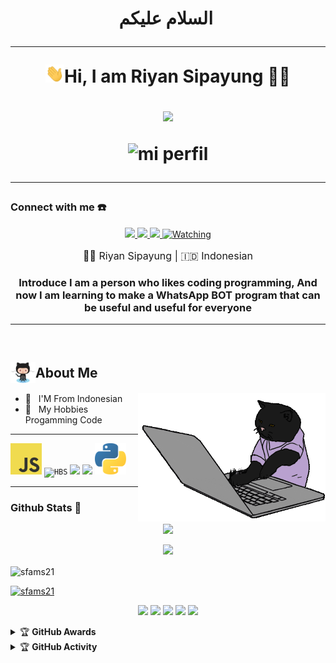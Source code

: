 <h1 align="center"> السلام عليكم <img
</p>

------
  <img src="https://raw.githubusercontent.com/ABSphreak/ABSphreak/master/gifs/Hi.gif" width="30px">Hi, I am Riyan Sipayung 👨‍💻
<p align="center">
  <img src="https://telegra.ph/file/8d999105b214c822508c2.jpg" />
</p>

![mi perfil](https://res.cloudinary.com/superfolio/image/upload/v1620689979/68747470733a2f2f692e70696e696d672e636f6d2f6f726967696e616c732f63362f33332f63322f63363333633230656465383266306530636564376435373064626533613166332e676966_yjuh2s.gif)

------
### Connect with me ☎️
<p align="center">
  <a href="https://instagram.com/riyanspyg01"><img src="https://img.shields.io/badge/Instagram-E4405F?style=for-the-badge&logo=instagram&logoColor=white"/> 
  <a href="https://wa.me/6289636827082?text=Hi%20Riyan%20Sipayung"><img src="https://img.shields.io/badge/WhatsApp-25D366?style=for-the-badge&logo=whatsapp&logoColor=white" />
  <a href="https://www.facebook.com/riyan.promdn"><img src="https://img.shields.io/badge/Facebook-%234267B2.svg?&style=for-the-badge&logo=facebook&logoColor=white" />
   <a name=GuaAbuzz&label=VIEWS&style=flat-square&color=orange" />
  <a href="https://komarev.com/ghpvc/?username=Abuzzpoet&color=blue&style=flat-square&label=Profile+Views"><img title="Watching" src="https://komarev.com/ghpvc/?username=Abuzzpoet&color=green&style=flat-square&label=Profile+View"></a>
</p>
  
<p style="text-align: center; font-size: 1rem;" align='center'>👦🏻 Riyan Sipayung | 🇮🇩 Indonesian</p>

<h3 align="center">Introduce I am a person who likes coding programming, And now I am learning to make a WhatsApp BOT program that can be useful and useful for everyone</h3>

------

<br />

<h2 style="display: flex; align-items: center; margin-bottom: 1rem;"><img style="width: 40px; margin: 0;" src="./assets/Octocat/Octocat.png" alt="🌟" width='40' /> About Me</h2>

<!-- 
<img width="35%" align="right" alt="Github" src="https://user-images.githubusercontent.com/48678280/88862734-4903af80-d201-11ea-968b-9c939d88a37c.gif" />  -->

<img align='right' src="https://github.com/BhavyaCodes/BhavyaCodes/blob/master/.github/cat.gif" height="" width="300" alt="coding cat">

- 🍁 &nbsp; I'M From Indonesian
- 🍁 &nbsp; My Hobbies Progamming Code

<hr>

<!-- <h3> 🛠 &nbsp;Tech Stack</h3> -->



<code><img height="50" src="https://raw.githubusercontent.com/github/explore/80688e429a7d4ef2fca1e82350fe8e3517d3494d/topics/javascript/javascript.png" alt="Javascript"/></code>
 <code><img height="50" src="https://images.vexels.com/media/users/3/166470/isolated/lists/73835fa38fba6d35aff9de603dc5044a-icono-de-lenguaje-de-programacion-php.png" alt="HBS"/></code>
 <code><img height="50" src="https://cdn.iconscout.com/icon/free/png-256/java-60-1174953.png"/></code>
 <code><img height="50" src="https://cdn.iconscout.com/icon/free/png-256/node-js-1-1174935.png"/></code>
 <code><img height="50" src="https://raw.githubusercontent.com/albinagorta/albinagorta/main/assets/python.svg" alt="Python"/></code>
 
 ------
 ### Github Stats 🚀

<p align="center"><a href="https://github.com/SFams21"><img src="https://github-readme-stats.vercel.app/api?username=SFams21&show_icons=true&theme=radical"></a></p>
<p align="center"><a href="https://github.com/SFams21"><img src="https://github-readme-stats.vercel.app/api/top-langs/?username=SFams21&theme=radical&layout=compact"></a></p>
<p><img align="center" src="https://github-readme-streak-stats.herokuapp.com/?user=sfams21&" alt="sfams21" /></p>
<p align="left"> <a href="https://github.com/ryo-ma/github-profile-trophy"><img src="https://github-profile-trophy.vercel.app/?username=sfams21" alt="sfams21" /></a> </p>


<p align="center">
    <img src="https://img.shields.io/badge/OS-Linux-blue?&logo=Linux" />
    <img src="https://img.shields.io/badge/OS-Windows-blue?&logo=Windows" />
    <img src="https://img.shields.io/badge/IDE-Xcode-blue?&logo=xcode" />
    <img src="https://img.shields.io/badge/Text%20Editor-Visual%20Studio%20Code-blue?&logo=visual%20studio%20code&logoColor=blue" />
    <img src="https://img.shields.io/badge/Sublime%20Text-gray?&logo=Sublime-Text" />
</p>
<details>
    <summary>&#127942 <b>GitHub Awards</b></summary><br/>

![Github Trophy](https://github-profile-trophy.vercel.app/?username=SFams21)

</details>

<details>
    <summary>&#127942 <b>GitHub Activity</b></summary><br/>

![Metrics](https://metrics.lecoq.io/SFams21)

</details> 

